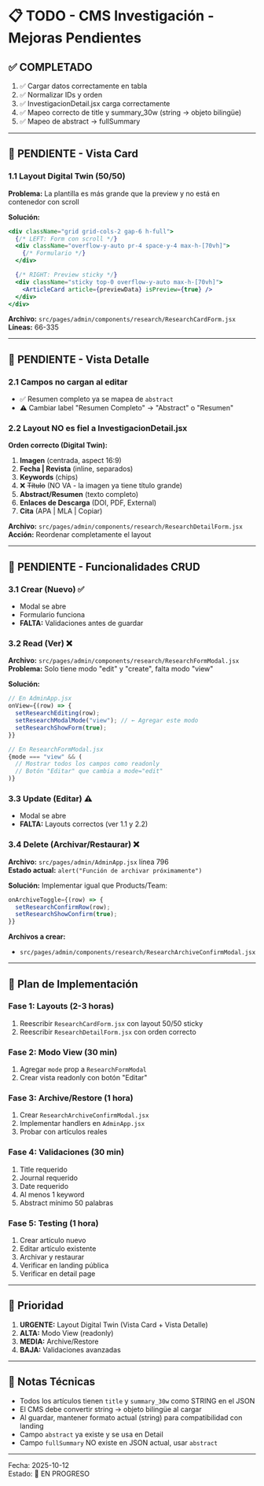# 📋 TODO - CMS Investigación - Mejoras Pendientes

## ✅ COMPLETADO

1. ✅ Cargar datos correctamente en tabla
2. ✅ Normalizar IDs y orden
3. ✅ InvestigacionDetail.jsx carga correctamente
4. ✅ Mapeo correcto de title y summary_30w (string → objeto bilingüe)
5. ✅ Mapeo de abstract → fullSummary

---

## 🔧 PENDIENTE - Vista Card

### 1.1 Layout Digital Twin (50/50)

**Problema:** La plantilla es más grande que la preview y no está en contenedor con scroll

**Solución:**

```jsx
<div className="grid grid-cols-2 gap-6 h-full">
  {/* LEFT: Form con scroll */}
  <div className="overflow-y-auto pr-4 space-y-4 max-h-[70vh]">
    {/* Formulario */}
  </div>

  {/* RIGHT: Preview sticky */}
  <div className="sticky top-0 overflow-y-auto max-h-[70vh]">
    <ArticleCard article={previewData} isPreview={true} />
  </div>
</div>
```

**Archivo:** `src/pages/admin/components/research/ResearchCardForm.jsx`  
**Líneas:** 66-335

---

## 🔧 PENDIENTE - Vista Detalle

### 2.1 Campos no cargan al editar

- ✅ Resumen completo ya se mapea de `abstract`
- ⚠️ Cambiar label "Resumen Completo" → "Abstract" o "Resumen"

### 2.2 Layout NO es fiel a InvestigacionDetail.jsx

**Orden correcto (Digital Twin):**

1. **Imagen** (centrada, aspect 16:9)
2. **Fecha | Revista** (inline, separados)
3. **Keywords** (chips)
4. ❌ ~~Título~~ (NO VA - la imagen ya tiene título grande)
5. **Abstract/Resumen** (texto completo)
6. **Enlaces de Descarga** (DOI, PDF, External)
7. **Cita** (APA | MLA | Copiar)

**Archivo:** `src/pages/admin/components/research/ResearchDetailForm.jsx`  
**Acción:** Reordenar completamente el layout

---

## 🔧 PENDIENTE - Funcionalidades CRUD

### 3.1 Crear (Nuevo) ✅

- Modal se abre
- Formulario funciona
- **FALTA:** Validaciones antes de guardar

### 3.2 Read (Ver) ❌

**Archivo:** `src/pages/admin/components/research/ResearchFormModal.jsx`  
**Problema:** Solo tiene modo "edit" y "create", falta modo "view"

**Solución:**

```jsx
// En AdminApp.jsx
onView={(row) => {
  setResearchEditing(row);
  setResearchModalMode("view"); // ← Agregar este modo
  setResearchShowForm(true);
}}

// En ResearchFormModal.jsx
{mode === "view" && (
  // Mostrar todos los campos como readonly
  // Botón "Editar" que cambia a mode="edit"
)}
```

### 3.3 Update (Editar) ⚠️

- Modal se abre
- **FALTA:** Layouts correctos (ver 1.1 y 2.2)

### 3.4 Delete (Archivar/Restaurar) ❌

**Archivo:** `src/pages/admin/AdminApp.jsx` línea 796  
**Estado actual:** `alert("Función de archivar próximamente")`

**Solución:** Implementar igual que Products/Team:

```jsx
onArchiveToggle={(row) => {
  setResearchConfirmRow(row);
  setResearchShowConfirm(true);
}}
```

**Archivos a crear:**

- `src/pages/admin/components/research/ResearchArchiveConfirmModal.jsx`

---

## 📝 Plan de Implementación

### Fase 1: Layouts (2-3 horas)

1. Reescribir `ResearchCardForm.jsx` con layout 50/50 sticky
2. Reescribir `ResearchDetailForm.jsx` con orden correcto

### Fase 2: Modo View (30 min)

1. Agregar `mode` prop a `ResearchFormModal`
2. Crear vista readonly con botón "Editar"

### Fase 3: Archive/Restore (1 hora)

1. Crear `ResearchArchiveConfirmModal.jsx`
2. Implementar handlers en `AdminApp.jsx`
3. Probar con artículos reales

### Fase 4: Validaciones (30 min)

1. Title requerido
2. Journal requerido
3. Date requerido
4. Al menos 1 keyword
5. Abstract mínimo 50 palabras

### Fase 5: Testing (1 hora)

1. Crear artículo nuevo
2. Editar artículo existente
3. Archivar y restaurar
4. Verificar en landing pública
5. Verificar en detail page

---

## 🎯 Prioridad

1. **URGENTE:** Layout Digital Twin (Vista Card + Vista Detalle)
2. **ALTA:** Modo View (readonly)
3. **MEDIA:** Archive/Restore
4. **BAJA:** Validaciones avanzadas

---

## 📌 Notas Técnicas

- Todos los artículos tienen `title` y `summary_30w` como STRING en el JSON
- El CMS debe convertir string → objeto bilingüe al cargar
- Al guardar, mantener formato actual (string) para compatibilidad con landing
- Campo `abstract` ya existe y se usa en Detail
- Campo `fullSummary` NO existe en JSON actual, usar `abstract`

---

Fecha: 2025-10-12  
Estado: 🔄 EN PROGRESO
